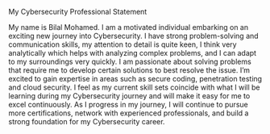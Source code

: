 My Cybersecurity Professional Statement

My name is Bilal Mohamed. I am a motivated individual embarking on an exciting new journey into Cybersecurity. I have strong problem-solving and communication skills, my attention to detail is quite keen, I think very analytically which helps with analyzing complex problems, and I can adapt to my surroundings very quickly. I am passionate about solving problems that require me to develop certain solutions to best resolve the issue. I’m excited to gain expertise in areas such as secure coding, penetration testing and cloud security. I feel as my current skill sets coincide with what I will be learning during my Cybersecurity journey and will make it easy for me to excel continuously. As I progress in my journey, I will continue to pursue more certifications, network with experienced professionals, and build a strong foundation for my Cybersecurity career.
